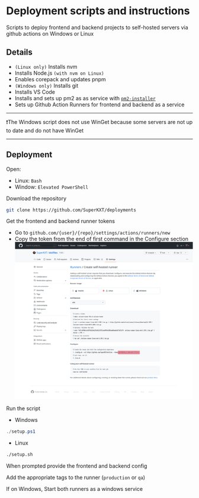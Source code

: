 # Deployment scripts and instructions

Scripts to deploy frontend and backend projects to self-hosted servers via github actions on Windows or Linux

## Details

- `(Linux only)` Installs nvm
- Installs Node.js `(with nvm on Linux)`
- Enables corepack and updates pnpm
- `(Windows only)` Installs git
- Installs VS Code
- Installs and sets up pm2 as as service with [`pm2-installer`](https://github.com/jessety/pm2-installer)
- Sets up Github Action Runners for frontend and backend as a service

---

❗️The Windows script does not use WinGet because some servers are not up to date and do not have WinGet

---

## Deployment

Open:

- Linux: `Bash`
- Window: `Elevated PowerShell`

Download the repository

```bash
git clone https://github.com/SuperKXT/deployments
```

Get the frontend and backend runner tokens

- Go to `github.com/{user}/{repo}/settings/actions/runners/new`
- Copy the token from the end of first command in the Configure section ![image](./images/token.png)

Run the script

- Windows

```powershell
./setup.ps1
```

- Linux

```bash
./setup.sh
```

When prompted provide the frontend and backend config

Add the appropriate tags to the runner (`production` or `qa`)

If on Windows, Start both runners as a windows service
